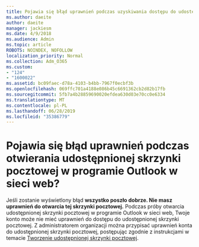 ```yaml
---
title: Pojawia się błąd uprawnień podczas uzyskiwania dostępu do udostępnionej skrzynki pocztowej w programie OWA 124?
ms.author: daeite
author: daeite
manager: jackiesm
ms.date: 4/9/2018
ms.audience: Admin
ms.topic: article
ROBOTS: NOINDEX, NOFOLLOW
localization_priority: Normal
ms.collection: Adm_O365
ms.custom:
- "124"
- "1600022"
ms.assetid: bc09faec-d78a-4103-b4bb-7967f0ecbf3b
ms.openlocfilehash: 069ffc701a4188e086b45c6691362cb2d82b17fb
ms.sourcegitcommit: 5fb7a4b28859690020efdea630d03e70cc0e6334
ms.translationtype: MT
ms.contentlocale: pl-PL
ms.lasthandoff: 06/28/2019
ms.locfileid: "35386779"
---
```

# <a name="getting-a-permission-error-when-opening-a-shared-mailbox-in-outlook-on-the-web"></a>Pojawia się błąd uprawnień podczas otwierania udostępnionej skrzynki pocztowej w programie Outlook w sieci web?

Jeśli zostanie wyświetlony błąd **wszystko poszło dobrze. Nie masz uprawnień do otwarcia tej skrzynki pocztowej.** Podczas próby otwarcia udostępnionej skrzynki pocztowej w programie Outlook w sieci web, Twoje konto może nie mieć uprawnień do dostępu do udostępnionej skrzynki pocztowej. Z administratorem organizacji można przypisać uprawnień konta do udostępnionej skrzynki pocztowej, postępując zgodnie z instrukcjami w temacie [Tworzenie udostępnionej skrzynki pocztowej](https://support.office.com/article/871a246d-3acd-4bba-948e-5de8be0544c9).
  